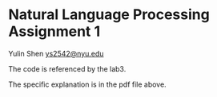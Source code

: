# Natural Language Processing Assignment 1

Yulin Shen
ys2542@nyu.edu

The code is referenced by the lab3.

The specific explanation is in the pdf file above.
